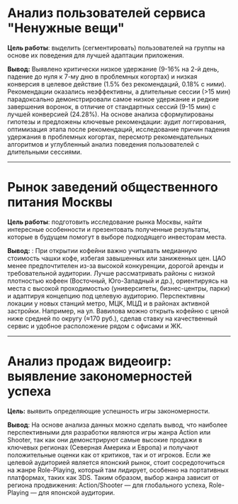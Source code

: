 # Анализ пользователей сервиса "Ненужные вещи"
**Цель работы**: выделить (сегментировать) пользователей на группы на основе их поведения для лучшей адаптации приложения.

**Вывод:** Выявлено критически низкое удержание (9-16% на 2-й день, падение до нуля к 7-му дню в проблемных когортах) и низкая конверсия в целевое действие (1.5% без рекомендаций, 0.18% с ними). Рекомендации оказались неэффективны, а длительные сессии (>15 мин) парадоксально демонстрировали самое низкое удержание и редкие завершения воронок, в отличие от стандартных сессий (9-15 мин) с лучшей конверсией (24.28%). На основе анализа сформулированы гипотезы и предложены ключевые рекомендации: аудит логгирования, оптимизация этапа после рекомендаций, исследование причин падения удержания в проблемных когортах, пересмотр рекомендательных алгоритмов и углубленный анализ поведения пользователей с длительными сессиями.

---
# Рынок заведений общественного питания Москвы
**Цель работы**: подготовить исследование рынка Москвы, найти интересные особенности и презентовать полученные результаты, которые в будущем помогут в выборе подходящего инвесторам места.

**Вывод:** : При открытии кофейни важно учитывать медианную стоимость чашки кофе, избегая завышенных или заниженных цен. ЦАО менее предпочтителен из-за высокой конкуренции, дорогой аренды и требовательной аудитории. Лучше рассматривать районы с низкой плотностью кофеен (Восточный, Юго-Западный и др.), ориентируясь на места с высокой проходимостью (университеты, бизнес-центры, парки) и адаптируя концепцию под целевую аудиторию. Перспективны локации у новых станций метро, МЦК, МЦД и в районах активной застройки. Например, на ул. Вавилова можно открыть кофейню с ценой ниже средней по округу (≈170 руб.), сделав ставку на качественный сервис и удобное расположение рядом с офисами и ЖК.

---
# Анализ продаж видеоигр: выявление закономерностей успеха
**Цель:** выявить определяющие успешность игры закономерности. 

**Вывод**: На основе анализа данных можно сделать вывод, что наиболее перспективными для разработки являются игры жанра Action или Shooter, так как они демонстрируют самые высокие продажи в ключевых регионах (Северная Америка и Европа) и получают положительные оценки как от критиков, так и от игроков. Если же целевой аудиторией является японский рынок, стоит сосредоточиться на жанре Role-Playing, который там лидирует, особенно на портативных платформах, таких как 3DS. Таким образом, выбор жанра зависит от региона продвижения: Action/Shooter — для глобального успеха, Role-Playing — для японской аудитории.
